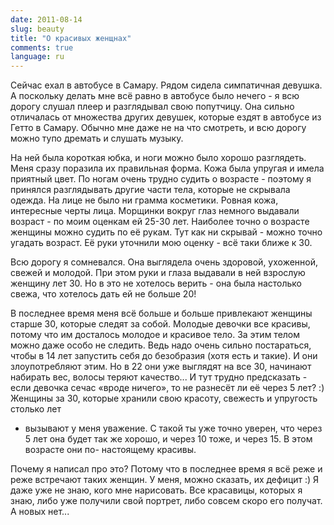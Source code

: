 ```yaml
---
date: 2011-08-14
slug: beauty
title: "О красивых женщнах"
comments: true
language: ru
---
```


Сейчас ехал в автобусе в Самару. Рядом сидела симпатичная девушка. А поскольку
делать мне всё равно в автобусе было нечего - я всю дорогу слушал плеер и
разглядывал свою попутчицу. Она сильно отличалась от множества других девушек,
которые ездят в автобусе из Гетто в Самару. Обычно мне даже не на что
смотреть, и всю дорогу можно тупо дремать и слушать музыку.

На ней была короткая юбка, и ноги можно было хорошо разглядеть. Меня сразу
поразила их правильная форма. Кожа была упругая и имела приятный цвет. По
ногам очень трудно судить о возрасте - поэтому я принялся разглядывать другие
части тела, которые не скрывала одежда. На лице не было ни грамма косметики.
Ровная кожа, интересные черты лица. Морщинки вокруг глаз немного выдавали
возраст - по моим оценкам ей 25-30 лет. Наиболее точно о возрасте женщины
можно судить по её рукам. Тут как ни скрывай - можно точно угадать возраст. Её
руки уточнили мою оценку - всё таки ближе к 30.

Всю дорогу я сомневался. Она выглядела очень здоровой, ухоженной, свежей и
молодой. При этом руки и глаза выдавали в ней взрослую женщину лет 30. Но в
это не хотелось верить - она была настолько свежа, что хотелось дать ей не
больше 20!

В последнее время меня всё больше и больше привлекают женщины старше 30,
которые следят за собой. Молодые девочки все красивы, потому что им досталось
молодое и красивое тело. За этим телом можно даже особо не следить. Ведь надо
очень сильно постараться, чтобы в 14 лет запустить себя до безобразия (хотя
есть и такие). И они злоупотребляют этим. Но в 22 они уже выглядят на все 30,
начинают набирать вес, волосы теряют качество... И тут трудно предсказать -
если девочка сечас «вроде ничего», то не разнесёт ли её через 5 лет? :)
Женщины за 30, которые хранили свою красоту, свежесть и упругость столько лет
- вызывают у меня уважение. С такой ты уже точно уверен, что через 5 лет она
будет так же хорошо, и через 10 тоже, и через 15. В этом возрасте они по-
настоящему красивы.

Почему я написал про это? Потому что в последнее время я всё реже и реже
встречают таких женщин. У меня, можно сказать, их дефицит :) Я даже уже не
знаю, кого мне нарисовать. Все красавицы, которых я знаю, либо уже получили
свой портрет, либо совсем скоро его получат. А новых нет...

